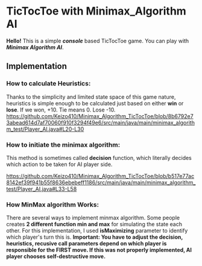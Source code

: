 # TicTocToe with Minimax_Algorithm AI
__Hello!__
This is a simple __*console*__ based TicTocToe game. You can play with ___Minimax Algorithm AI___.

## Implementation

### How to calculate Heuristics: 
Thanks to the simplicity and limited state space of this game nature, heuristics is simple enough to be calculated just based on either __win__ or __lose__. 
If we won, +10. Tie means 0. Lose -10. 
https://github.com/Keizo410/Minimax_Algorithm_TicTocToe/blob/8b6792e73abead614d7af70060f910f3294f49e6/src/main/java/main/minimax_algorithm_test/Player_AI.java#L20-L30


### How to initiate the minimax algorithm:
This method is sometimes called __decision__ function, which literally decides which action to be taken for AI player side.

https://github.com/Keizo410/Minimax_Algorithm_TicTocToe/blob/b517e77ac8142ef39f941b55f8636ebebeff1186/src/main/java/main/minimax_algorithm_test/Player_AI.java#L33-L58


### How MinMax algorithm Works:
There are several ways to implement minmax algorithm. Some people creates __2 different function min and max__ for simulating the state each other. For this implementation,
I used __isMaximizing__ parameter to identify which player's turn this is. **Important: You have to adjust the decision, heuristics, recusive call parameters depend on which player is responsible for the FIRST move. If this was not properly implemented, AI player chooses self-destructive move.**
